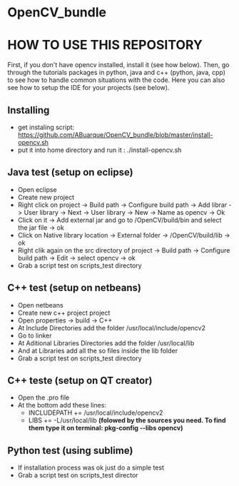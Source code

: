 # OpenCV_bundle

# HOW TO USE THIS REPOSITORY
First, if you don't have opencv installed, install it (see how below). Then, go through the tutorials packages in python, java and c++ (python, java, cpp) to see how to handle common situations with the code. Here you can also see how to setup the IDE for your projects (see below).

## Installing
+ get instaling script: https://github.com/ABuarque/OpenCV_bundle/blob/master/install-opencv.sh
+ put it into home directory and run it : ./install-opencv.sh

## Java test (setup on eclipse)
+ Open eclipse
+ Create new project
+ Right click on project -> Build path -> Configure build path -> Add librar -> User library -> Next -> User library -> New -> Name as opencv -> Ok   
+ Click on it -> Add external jar and go to /OpenCV/build/bin and select the jar file -> ok
+ Click on Native library location -> External folder -> /OpenCV/build/lib -> ok
+ Right clik again on the src directory of project -> Build path -> Configure build path -> Edit -> select opencv -> ok
+ Grab a script test on scripts_test directory

## C++ test (setup on netbeans)
+ Open netbeans
+ Create new c++ project project
+ Open properties -> build -> C++
+ At Include Directories add the folder /usr/local/include/opencv2
+ Go to linker
+ At Aditional Libraries Directories add the folder /usr/local/lib
+ And at Libraries add all the so files inside the lib folder
+ Grab a script test on scripts_test directory

## C++ teste (setup on QT creator)
+ Open the .pro file
+ At the bottom add these lines:
  + INCLUDEPATH += /usr/local/include/opencv2
  + LIBS += -L/usr/local/lib **(folowed by the sources you need. To find them type it on terminal: pkg-config --libs opencv)**

## Python test (using sublime)
+ If installation process was ok just do a simple test
+ Grab a script test on scripts_test director
